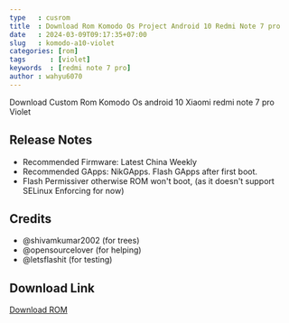 ```yaml
---
type   : cusrom
title  : Download Rom Komodo Os Project Android 10 Redmi Note 7 pro
date   : 2024-03-09T09:17:35+07:00
slug   : komodo-a10-violet
categories: [rom]
tags      : [violet]
keywords  : [redmi note 7 pro]
author : wahyu6070
---
```


Download Custom Rom Komodo Os android 10 Xiaomi redmi note 7 pro Violet

## Release Notes
- Recommended Firmware: Latest China Weekly
- Recommended GApps: NikGApps. Flash GApps after first boot.
- Flash Permissiver otherwise ROM won't boot, (as it doesn't support SELinux Enforcing for now)

## Credits
- @shivamkumar2002 (for trees)
- @opensourcelover (for helping)
- @letsflashit (for testing)

## Download Link
[Download ROM](https://drive.google.com/file/d/1XPOD-S9n2PiV77M83ckKEQUKYsmWzAIS/view?usp=sharing)

